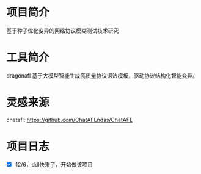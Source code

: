 # 项目简介
基于种子优化变异的网络协议模糊测试技术研究

# 工具简介
dragonafl 基于大模型智能生成高质量协议语法模板，驱动协议结构化智能变异。

# 灵感来源
chatafl: https://github.com/ChatAFLndss/ChatAFL

# 项目日志
- [x] 12/6，ddl快来了，开始做该项目